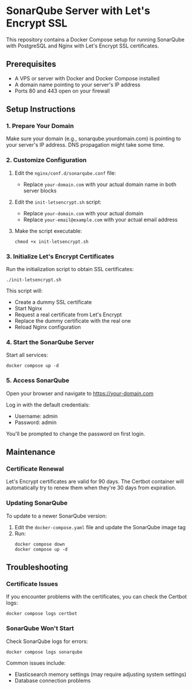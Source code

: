 # SonarQube Server with Let's Encrypt SSL

This repository contains a Docker Compose setup for running SonarQube with PostgreSQL and Nginx with Let's Encrypt SSL certificates.

## Prerequisites

- A VPS or server with Docker and Docker Compose installed
- A domain name pointing to your server's IP address
- Ports 80 and 443 open on your firewall

## Setup Instructions

### 1. Prepare Your Domain

Make sure your domain (e.g., sonarqube.yourdomain.com) is pointing to your server's IP address. DNS propagation might take some time.

### 2. Customize Configuration

1. Edit the `nginx/conf.d/sonarqube.conf` file:
   - Replace `your-domain.com` with your actual domain name in both server blocks

2. Edit the `init-letsencrypt.sh` script:
   - Replace `your-domain.com` with your actual domain
   - Replace `your-email@example.com` with your actual email address

3. Make the script executable:
   ```
   chmod +x init-letsencrypt.sh
   ```

### 3. Initialize Let's Encrypt Certificates

Run the initialization script to obtain SSL certificates:

```
./init-letsencrypt.sh
```

This script will:
- Create a dummy SSL certificate
- Start Nginx
- Request a real certificate from Let's Encrypt
- Replace the dummy certificate with the real one
- Reload Nginx configuration

### 4. Start the SonarQube Server

Start all services:

```
docker compose up -d
```

### 5. Access SonarQube

Open your browser and navigate to https://your-domain.com

Log in with the default credentials:
- Username: admin
- Password: admin

You'll be prompted to change the password on first login.

## Maintenance

### Certificate Renewal

Let's Encrypt certificates are valid for 90 days. The Certbot container will automatically try to renew them when they're 30 days from expiration.

### Updating SonarQube

To update to a newer SonarQube version:

1. Edit the `docker-compose.yaml` file and update the SonarQube image tag
2. Run:
   ```
   docker compose down
   docker compose up -d
   ```

## Troubleshooting

### Certificate Issues

If you encounter problems with the certificates, you can check the Certbot logs:

```
docker compose logs certbot
```

### SonarQube Won't Start

Check SonarQube logs for errors:

```
docker compose logs sonarqube
```

Common issues include:
- Elasticsearch memory settings (may require adjusting system settings)
- Database connection problems
